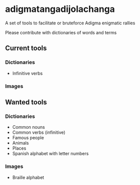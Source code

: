 adigmatangadijolachanga
=======================

A set of tools to facilitate or bruteforce Adigma enigmatic rallies

Please contribute with dictionaries of words and terms

Current tools
-------------
### Dictionaries

 * Infinitive verbs

### Images

Wanted tools
------------

### Dictionaries

 * Common nouns
 * Common verbs (infinitive)
 * Famous people
 * Animals
 * Places
 * Spanish alphabet with letter numbers
 
### Images
 
 * Braille alphabet
